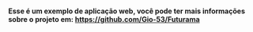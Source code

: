 #### Esse é um exemplo de aplicação web, você pode ter mais informações sobre o projeto em: https://github.com/Gio-53/Futurama

